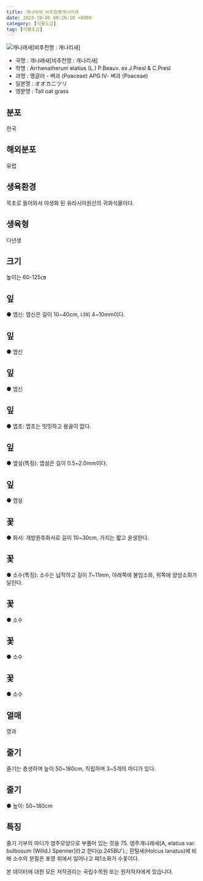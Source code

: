 ```yaml
---
title: 개나래새_비추천명개나리새
date: 2023-10-06 00:26:10 +0800
category: [식물도감]
tag: [식물도감]
---
```




![개나래새[비추천명 : 개나리새]](/fileUpload/plants/basic/Gramineae/Arrhenatherum/14284/14284_1_th2.jpg)
- 국명 : 개나래새[비추천명 : 개나리새]
- 학명 : Arrhenatherum elatius (L.) P.Beauv. ex J.Presl & C.Presl
- 과명 : 앵글러 - 벼과 (Poaceae) APG Ⅳ- 벼과 (Poaceae)
- 일본명 : オオカニツリ
- 영문명 : Tall oat grass


## 분포
한국
## 해외분포
유럽
## 생육환경
목초로 들어와서 야생화 된 유라시아원산의 귀화식물이다.
## 생육형
다년생
## 크기
높이는 60-125㎝
## 잎
● 엽신: 엽신은 길이 10~40cm, 너비 4~10mm이다.
## 잎
● 엽신
## 잎
● 엽신
## 잎
● 엽초: 엽초는 밋밋하고 용골이 없다.
## 잎
● 옆설(특징): 엽설은 길이 0.5~2.0mm이다.
## 잎
● 엽설
## 꽃
● 화서: 개방원추화서로 길이 10~30cm, 가지는 짧고 윤생한다.
## 꽃
● 소수(특징): 소수는 납작하고 길이 7~11mm, 아래쪽에 불임소화, 위쪽에 양성소화가 달린다.
## 꽃
● 소수
## 꽃
● 소수
## 꽃
● 소수
## 열매
영과
## 줄기
줄기는 총생하며 높이 50~180cm, 직립하며 3~5개의 마디가 있다.
## 줄기
● 높이: 50~180cm
## 특징
줄기 기부의 마디가 염주모양으로 부풀어 있는 것을 75. 염주개나래새[A, elatius var. bulbosum (Willd.) Spenner]라고 한다(p.245BU').; 흰털새(Holcus lanatus)에 비해 소수의 분절은 포영 위에서 일어나고 제1소화가 수꽃이다.







본 데이터에 대한 모든 저작권리는 국립수목원 또는 원저작자에게 있습니다.

